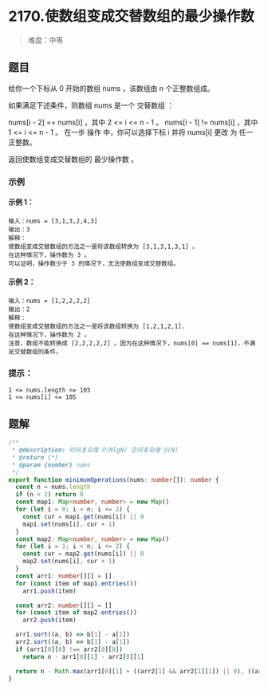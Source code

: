 # 2170.使数组变成交替数组的最少操作数

> 难度：中等

## 题目

给你一个下标从 0 开始的数组 nums ，该数组由 n 个正整数组成。

如果满足下述条件，则数组 nums 是一个 交替数组 ：

nums[i - 2] == nums[i] ，其中 2 <= i <= n - 1 。
nums[i - 1] != nums[i] ，其中 1 <= i <= n - 1 。
在一步 操作 中，你可以选择下标 i 并将 nums[i] 更改 为 任一 正整数。

返回使数组变成交替数组的 最少操作数 。

### 示例

#### 示例 1：

```
输入：nums = [3,1,3,2,4,3]
输出：3
解释：
使数组变成交替数组的方法之一是将该数组转换为 [3,1,3,1,3,1] 。
在这种情况下，操作数为 3 。
可以证明，操作数少于 3 的情况下，无法使数组变成交替数组。
```

#### 示例 2：

```
输入：nums = [1,2,2,2,2]
输出：2
解释：
使数组变成交替数组的方法之一是将该数组转换为 [1,2,1,2,1].
在这种情况下，操作数为 2 。
注意，数组不能转换成 [2,2,2,2,2] 。因为在这种情况下，nums[0] == nums[1]，不满足交替数组的条件。
```

### 提示：

```
1 <= nums.length <= 105
1 <= nums[i] <= 105
```

## 题解

```ts
/**
 * @description: 时间复杂度 O(NlgN) 空间复杂度 O(N)
 * @return {*}
 * @param {number} nums
 */
export function minimumOperations(nums: number[]): number {
  const n = nums.length
  if (n < 2) return 0
  const map1: Map<number, number> = new Map()
  for (let i = 0; i < n; i += 2) {
    const cur = map1.get(nums[i]) || 0
    map1.set(nums[i], cur + 1)
  }
  const map2: Map<number, number> = new Map()
  for (let i = 1; i < n; i += 2) {
    const cur = map2.get(nums[i]) || 0
    map2.set(nums[i], cur + 1)
  }
  const arr1: number[][] = []
  for (const item of map1.entries())
    arr1.push(item)

  const arr2: number[][] = []
  for (const item of map2.entries())
    arr2.push(item)

  arr1.sort((a, b) => b[1] - a[1])
  arr2.sort((a, b) => b[1] - a[1])
  if (arr1[0][0] !== arr2[0][0])
    return n - arr1[0][1] - arr2[0][1]

  return n - Math.max(arr1[0][1] + ((arr2[1] && arr2[1][1]) || 0), ((arr1[1] && arr1[1][1]) || 0) + arr2[0][1])
}
```
